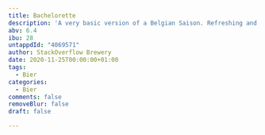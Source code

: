 ```yaml
---
title: Bachelorette
description: 'A very basic version of a Belgian Saison. Refreshing and crushable. '
abv: 6.4
ibu: 28
untappdId: "4069571"
author: StackOverflow Brewery
date: 2020-11-25T00:00:00+01:00
tags:
  - Bier
categories:
  - Bier
comments: false
removeBlur: false
draft: false

---
```

